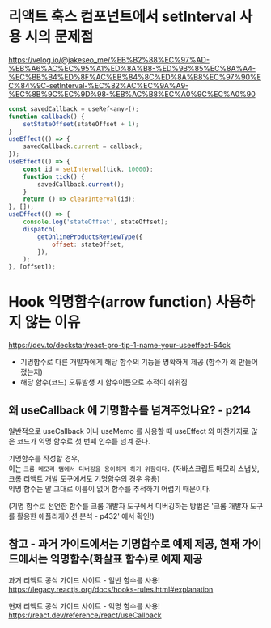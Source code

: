 # 리액트 훅스 컴포넌트에서 setInterval 사용 시의 문제점

https://velog.io/@jakeseo_me/%EB%B2%88%EC%97%AD-%EB%A6%AC%EC%95%A1%ED%8A%B8-%ED%9B%85%EC%8A%A4-%EC%BB%B4%ED%8F%AC%EB%84%8C%ED%8A%B8%EC%97%90%EC%84%9C-setInterval-%EC%82%AC%EC%9A%A9-%EC%8B%9C%EC%9D%98-%EB%AC%B8%EC%A0%9C%EC%A0%90

```javascript
const savedCallback = useRef<any>();
function callback() {
	setStateOffset(stateOffset + 1);
}
useEffect(() => {
	savedCallback.current = callback;
});
useEffect(() => {
	const id = setInterval(tick, 10000);
	function tick() {
		savedCallback.current();
	}
	return () => clearInterval(id);
}, []);
useEffect(() => {
	console.log('stateOffset', stateOffset);
	dispatch(
		getOnlineProductsReviewType({
			offset: stateOffset,
		}),
	);
}, [offset]);
```

# Hook 익명함수(arrow function) 사용하지 않는 이유

https://dev.to/deckstar/react-pro-tip-1-name-your-useeffect-54ck

- 기명함수로 다른 개발자에게 해당 함수의 기능을 명확하게 제공 (함수가 왜 만들어 졌는지)
- 해당 함수(코드) 오류발생 시 함수이름으로 추적이 쉬워짐

## 왜 useCallback 에 기명함수를 넘겨주었나요? - p214

일반적으로 useCallback 이나 useMemo 를 사용할 때 useEffect 와 마찬가지로 많은 코드가 익명 함수로 첫 번쨰 인수를 넘겨 준다.

기명함수를 작성할 경우,  
이는 `크롬 메모리 탬에서 디버깅을 용이하게 하기 위함이다.` (자바스크립트 매모리 스냅샷, 크롬 리액트 개발 도구에서도 기명함수의 경우 유용)  
익명 함수는 말 그대로 이름이 없어 함수를 추적하기 어렵기 때문이다.

(기명 함수로 선언한 함수를 크롬 개발자 도구에서 디버깅하는 방법은 '크롬 개발자 도구를 활용한 애플리케이션 분석 - p432' 에서 확인!)

## 참고 - 과거 가이드에서는 기명함수로 예제 제공, 현재 가이드에서는 익명함수(화살표 함수)로 예제 제공

과거 리액트 공식 가이드 사이트 - 일반 함수를 사용!
https://legacy.reactjs.org/docs/hooks-rules.html#explanation

현재 리액트 공식 가이드 사이트 - 익명 함수를 사용!
https://react.dev/reference/react/useCallback
